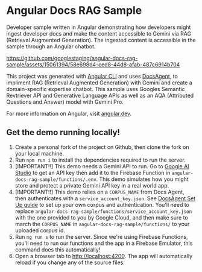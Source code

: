 # Angular Docs RAG Sample

Developer sample written in Angular demonstrating how developers might ingest developer docs and make the content accessible to Gemini via RAG (Retrieval Augmented Generation). The ingested content is accessible in the sample through an Angular chatbot.

https://github.com/googlestaging/angular-docs-rag-sample/assets/15061394/58e698d4-ced8-44d8-afab-487c6914b704

This project was generated with [Angular CLI](https://github.com/angular/angular1.cli) and uses [DocsAgent](https://github.com/google/generative-ai-docs/tree/main/examples/gemini/python/docs-agent), to impliment RAG (Retrieval Augmented Generation) with Gemini and create a domain-specific expertise chatbot. This sample uses Googles Semantic Revtriever API and Generative Language APIs as well as an AQA (Attributed Questions and Answer) model with Gemini Pro.

For more information on Angular, visit [angular.dev](https://angular.dev/).

## Get the demo running locally!

1. Create a personal fork of the project on Github, then clone the fork on your local machine.
1. Run `npm run i` to install the dependencies required to run the server.
1. [IMPORTANT!!] This demo needs a Gemini API to run. Go to [Google AI Studio](https://aistudio.google.com/app/apikey) to get an API key then add it to the Firebase Function in `angular-docs-rag-sample/functions/.env`. This demo simulates how you might store and protect a private Gemini API key in a real world app.
1. [IMPORTANT!!] This demo relies on a `CORPUS_NAME` from Docs Agent, then authenticates with a `service_account_key.json`. See [DocsAgent Set Up guide](https://github.com/google/generative-ai-docs/tree/main/examples/gemini/python/docs-agent#set-up-docs-agent) to set up your own corpus and authentication. You'll need to replace `angular-docs-rag-sample/functions/service_account_key.json` with the one provided to you by Google Cloud, and then make sure to march the `CORPUS_NAME` in `angular-docs-rag-sample/functions/` to your uploaded corpus id.
1. Run `ng run s` to run the server. Since we're using Firebase Functions, you'll need to run our functions and the app in a Firebase Emulator, this command does this automatically!
1. Open a browser tab to [http://localhost:4200](http://localhost:4200). The app will automatically reload if you change any of the source files.
